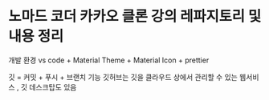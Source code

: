 # 노마드 코더 카카오 클론 강의 레파지토리 및 내용 정리

개발 환경 vs code + Material Theme + Material Icon + prettier 

깃 = 커밋 + 푸시 + 브랜치 기능
깃허브는 깃을 클라우드 상에서 관리할 수 있는 웹서비스 , 깃 데스크탑도 있음